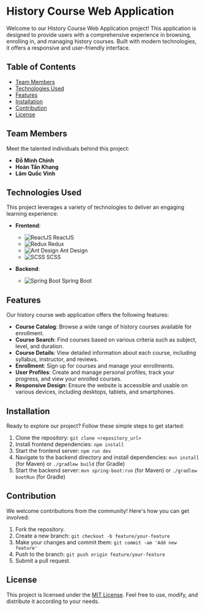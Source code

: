 # History Course Web Application

Welcome to our History Course Web Application project! This application is designed to provide users with a comprehensive experience in browsing, enrolling in, and managing history courses. Built with modern technologies, it offers a responsive and user-friendly interface.

## Table of Contents
- [Team Members](#team-members)
- [Technologies Used](#technologies-used)
- [Features](#features)
- [Installation](#installation)
- [Contribution](#contribution)
- [License](#license)

## Team Members
Meet the talented individuals behind this project:
- **Đỗ Minh Chính**
- **Hoàn Tấn Khang**
- **Lâm Quốc Vinh**

## Technologies Used
This project leverages a variety of technologies to deliver an engaging learning experience:
- **Frontend**:
  - ![ReactJS](https://img.icons8.com/color/48/000000/react-native.png) ReactJS
  - ![Redux](https://img.icons8.com/color/48/000000/redux.png) Redux
  - ![Ant Design](https://img.icons8.com/color/48/000000/ant-design.png) Ant Design
  - ![SCSS](https://img.icons8.com/color/48/000000/sass.png) SCSS

- **Backend**:
  - ![Spring Boot](https://img.icons8.com/color/48/000000/spring-logo.png) Spring Boot

## Features
Our history course web application offers the following features:
- **Course Catalog**: Browse a wide range of history courses available for enrollment.
- **Course Search**: Find courses based on various criteria such as subject, level, and duration.
- **Course Details**: View detailed information about each course, including syllabus, instructor, and reviews.
- **Enrollment**: Sign up for courses and manage your enrollments.
- **User Profiles**: Create and manage personal profiles, track your progress, and view your enrolled courses.
- **Responsive Design**: Ensure the website is accessible and usable on various devices, including desktops, tablets, and smartphones.

## Installation
Ready to explore our project? Follow these simple steps to get started:
1. Clone the repository: `git clone <repository_url>`
2. Install frontend dependencies: `npm install`
3. Start the frontend server: `npm run dev`
4. Navigate to the backend directory and install dependencies: `mvn install` (for Maven) or `./gradlew build` (for Gradle)
5. Start the backend server: `mvn spring-boot:run` (for Maven) or `./gradlew bootRun` (for Gradle)

## Contribution
We welcome contributions from the community! Here's how you can get involved:
1. Fork the repository.
2. Create a new branch: `git checkout -b feature/your-feature`
3. Make your changes and commit them: `git commit -am 'Add new feature'`
4. Push to the branch: `git push origin feature/your-feature`
5. Submit a pull request.

## License
This project is licensed under the [MIT License](LICENSE). Feel free to use, modify, and distribute it according to your needs.
